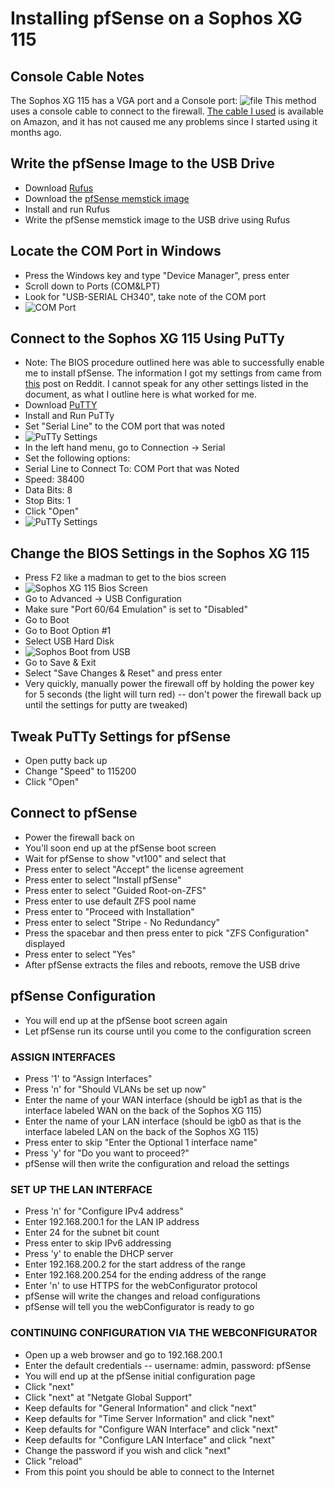 # Installing pfSense on a Sophos XG 115
## Console Cable Notes
The Sophos XG 115 has a VGA port and a Console port: ![file](assets/firewall_back.png) 
This method uses a console cable to connect to the firewall.  [The cable I used](https://www.amazon.com/gp/product/B08T16TCN5/ref=ppx_yo_dt_b_search_asin_title?ie=UTF8&psc=1) is available on Amazon, and it has not caused me any problems since I started using it months ago. 

## Write the pfSense Image to the USB Drive
+ Download [Rufus](https://rufus.ie/en/)
+ Download the [pfSense memstick image](https://www.pfsense.org/download/)
+ Install and run Rufus
+ Write the pfSense memstick image to the USB drive using Rufus

## Locate the COM Port in Windows
+ Press the Windows key and type "Device Manager", press enter
+ Scroll down to Ports (COM&LPT)
+ Look for "USB-SERIAL CH340", take note of the COM port
+ ![COM Port](assets/2.devicemanager.png)

## Connect to the Sophos XG 115 Using PuTTy
+ Note: The BIOS procedure outlined here was able to successfully enable me to install pfSense.  The information I got my settings from came from [this](https://www.reddit.com/r/PFSENSE/comments/uyjkgv/anyone_running_pfsense_on_a_sophos_xg115_rev_2/) post on Reddit.  I cannot speak for any other settings listed in the document, as what I outline here is what worked for me.
+ Download [PuTTY](https://www.puttygen.com/download-putty)
+ Install and Run PuTTy
+ Set "Serial Line" to the COM port that was noted 
+ ![PuTTy Settings](assets/3.putty_screen.png)
+ In the left hand menu, go to Connection -> Serial
+ Set the following options:
+ Serial Line to Connect To: COM Port that was Noted
+ Speed: 38400
+ Data Bits: 8
+ Stop Bits: 1
+ Click "Open"
+ ![PuTTy Settings](assets/3.1.putty_serial_settings.png)

## Change the BIOS Settings in the Sophos XG 115
+ Press F2 like a madman to get to the bios screen
+ ![Sophos XG 115 Bios Screen](assets/3.2.bios_settings.png)
+ Go to Advanced -> USB Configuration
+ Make sure "Port 60/64 Emulation" is set to "Disabled"
+ Go to Boot
+ Go to Boot Option #1
+ Select USB Hard Disk
+ ![Sophos Boot from USB](assets/3.3.set_firewall_to_boot_from_memstick.png)
+ Go to Save & Exit
+ Select "Save Changes & Reset" and press enter
+ Very quickly, manually power the firewall off by holding the power key for 5 seconds (the light will turn red) -- don't power the firewall back up until the settings for putty are tweaked)

## Tweak PuTTy Settings for pfSense
+ Open putty back up
+ Change "Speed" to 115200
+ Click "Open"

## Connect to pfSense
+ Power the firewall back on
+ You'll soon end up at the pfSense boot screen
+ Wait for pfSense to show "vt100" and select that
+ Press enter to select "Accept" the license agreement
+ Press enter to select "Install pfSense"
+ Press enter to select "Guided Root-on-ZFS"
+ Press enter to use default ZFS pool name
+ Press enter to "Proceed with Installation"
+ Press enter to select "Stripe - No Redundancy"
+ Press the spacebar and then press enter to pick "ZFS Configuration" displayed
+ Press enter to select "Yes"
+ After pfSense extracts the files and reboots, remove the USB drive

## pfSense Configuration
+ You will end up at the pfSense boot screen again
+ Let pfSense run its course until you come to the configuration screen

### ASSIGN INTERFACES
+ Press '1' to "Assign Interfaces"
+ Press 'n' for "Should VLANs be set up now"
+ Enter the name of your WAN interface (should be igb1 as that is the interface labeled WAN on the back of the Sophos XG 115)
+ Enter the name of your LAN interface (should be igb0 as that is the interface labeled LAN on the back of the Sophos XG 115)
+ Press enter to skip "Enter the Optional 1 interface name"
+ Press 'y' for "Do you want to proceed?"
+ pfSense will then write the configuration and reload the settings

### SET UP THE LAN INTERFACE 
+ Press 'n' for "Configure IPv4 address"
+ Enter 192.168.200.1 for the LAN IP address
+ Enter 24 for the subnet bit count
+ Press enter to skip IPv6 addressing
+ Press 'y' to enable the DHCP server
+ Enter 192.168.200.2 for the start address of the range
+ Enter 192.168.200.254 for the ending address of the range
+ Enter 'n' to use HTTPS for the webConfigurator protocol
+ pfSense will write the changes and reload configurations
+ pfSense will tell you the webConfigurator is ready to go

### CONTINUING CONFIGURATION VIA THE WEBCONFIGURATOR
+ Open up a web browser and go to 192.168.200.1
+ Enter the default credentials -- username: admin, password: pfSense
+ You will end up at the pfSense initial configuration page
+ Click "next"
+ Click "next" at "Netgate Global Support"
+ Keep defaults for "General Information" and click "next"
+ Keep defaults for "Time Server Information" and click "next"
+ Keep defaults for "Configure WAN Interface" and click "next"
+ Keep defaults for "Configure LAN Interface" and click "next"
+ Change the password if you wish and click "next"
+ Click "reload"
+ From this point you should be able to connect to the Internet
  
